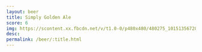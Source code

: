 ```yaml
---
layout: beer
title: Simply Golden Ale
score: 6
img: https://scontent.xx.fbcdn.net/v/t1.0-0/p480x480/480275_10151356728773745_1268031446_n.jpg?oh=28c0a39bcc5864e35a083db4b4b0ac50&oe=588EABD5
desc: 
permalink: /beer/:title.html
---
```

